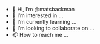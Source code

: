 - 👋 Hi, I’m @matsbackman
- 👀 I’m interested in ...
- 🌱 I’m currently learning ...
- 💞️ I’m looking to collaborate on ...
- 📫 How to reach me ...

<!---
matsbackman/matsbackman is a ✨ special ✨ repository because its `README.md` (this file) appears on your GitHub profile.
You can click the Preview link to take a look at your changes.
--->
